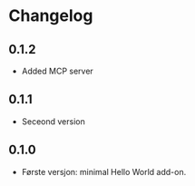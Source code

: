 # Changelog
## 0.1.2
- Added MCP server

## 0.1.1
- Seceond version

## 0.1.0
- Første versjon: minimal Hello World add-on.
